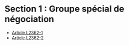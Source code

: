 # Section 1 : Groupe spécial de négociation &#13;


* [Article L2362-1](./LEGIARTI000018050473.md)
* [Article L2362-2](./LEGIARTI000018050470.md)
